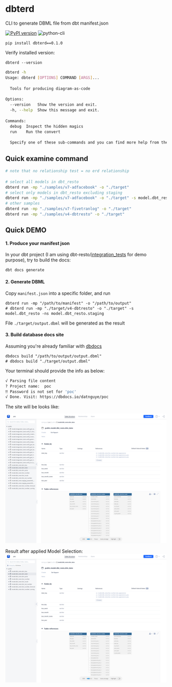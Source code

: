 # dbterd
CLI to generate DBML file from dbt manifest.json

[![PyPI version](https://badge.fury.io/py/dbterd.svg)](https://badge.fury.io/py/dbterd)
![python-cli](https://img.shields.io/badge/CLI-Python-FFCE3E?labelColor=14354C&logo=python&logoColor=white)

```
pip install dbterd==0.1.0
```

Verify installed version:
```
dbterd --version
```


```bash
dbterd -h
Usage: dbterd [OPTIONS] COMMAND [ARGS]...

  Tools for producing diagram-as-code

Options:
  --version   Show the version and exit.
  -h, --help  Show this message and exit.

Commands:
  debug  Inspect the hidden magics
  run    Run the convert

  Specify one of these sub-commands and you can find more help from there.
```

## Quick examine command
```bash
# note that no relationship test = no erd relationship

# select all models in dbt_resto 
dbterd run -mp "./samples/v7-adfacebook" -o "./target"
# select only models in dbt_resto excluding staging
dbterd run -mp "./samples/v7-adfacebook" -o "./target" -s model.dbt_resto -ns model.dbt_resto.staging
# other samples
dbterd run -mp "./samples/v7-fivetranlog" -o "./target"
dbterd run -mp "./samples/v4-dbtresto" -o "./target" 
```

## Quick DEMO
#### 1. Produce your manifest json

In your dbt project (I am using dbt-resto/[integration_tests](https://github.com/datnguye/dbt-resto) for demo purpose), try to build the docs:
```bash
dbt docs generate
```
    
#### 2. Generate DBML
Copy `manifest.json` into a specific folder, and run 
```
dbterd run -mp "/path/to/manifest" -o "/path/to/output"
# dbterd run -mp "./target/v4-dbtresto" -o "./target" -s model.dbt_resto -ns model.dbt_resto.staging
```

File `./target/output.dbml` will be generated as the result

#### 3. Build database docs site
Assuming you're already familiar with [dbdocs](https://dbdocs.io/docs#installation)
```
dbdocs build "/path/to/output/output.dbml"
# dbdocs build "./target/output.dbml"
```

Your terminal should provide the info as below:
```bash
√ Parsing file content
? Project name:  poc
‼ Password is not set for 'poc'
√ Done. Visit: https://dbdocs.io/datnguye/poc
```

The site will be looks like:

![screencapture-dbdocs-io-datnguye-poc-2022-12-18-22_02_28.png](./assets/images/screencapture-dbdocs-io-datnguye-poc-2022-12-18-22_02_28.png)

Result after applied Model Selection:
![screencapture-dbdocs-io-datnguye-poc-2023-02-25-10_29_32.png](./assets/images/screencapture-dbdocs-io-datnguye-poc-2023-02-25-10_29_32.png)

